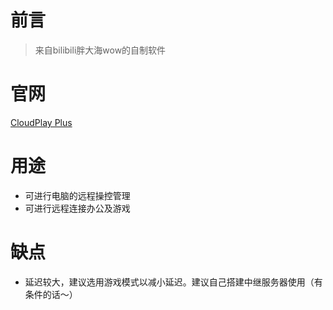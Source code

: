 # 前言
> 来自bilibili胖大海wow的自制软件
# 官网
[CloudPlay Plus](cloudplayplus.com)
# 用途
* 可进行电脑的远程操控管理
* 可进行远程连接办公及游戏
# 缺点
* 延迟较大，建议选用游戏模式以减小延迟。建议自己搭建中继服务器使用（有条件的话～）
